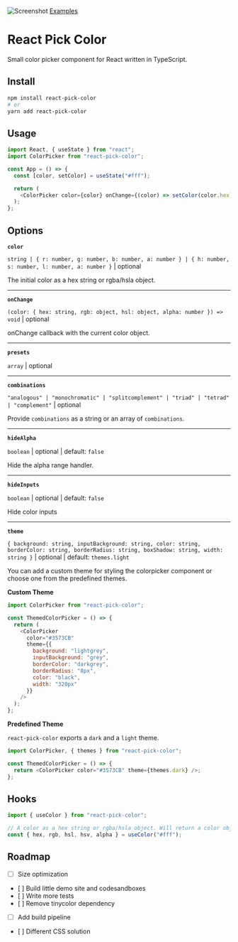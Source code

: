 ![Screenshot](./assets/react-pick-color.jpg)
[Examples](https://react-pick-color.vercel.app)

# React Pick Color

Small color picker component for React written in TypeScript.

## Install

```sh
npm install react-pick-color
# or
yarn add react-pick-color
```

## Usage

```js
import React, { useState } from "react";
import ColorPicker from "react-pick-color";

const App = () => {
  const [color, setColor] = useState("#fff");

  return (
    <ColorPicker color={color} onChange={(color) => setColor(color.hex)} />
  );
};
```

## Options

**`color`**

`string | { r: number, g: number, b: number, a: number } | { h: number, s: number, l: number, a: number }` | optional

The initial color as a hex string or rgba/hsla object.

---

**`onChange`**

`(color: { hex: string, rgb: object, hsl: object, alpha: number }) => void` | optional

onChange callback with the current color object.

---

**`presets`**

`array` | optional

---

**`combinations`**

`"analogous" | "monochromatic" | "splitcomplement" | "triad" | "tetrad" | "complement"` | optional

Provide `combinations` as a string or an array of `combinations`.

---

**`hideAlpha`**

`boolean` | optional | default: `false`

Hide the alpha range handler.

---

**`hideInputs`**

`boolean` | optional | default: `false`

Hide color inputs

---

**`theme`**

`{ background: string, inputBackground: string, color: string, borderColor: string, borderRadius: string, boxShadow: string, width: string }` | optional | default: `themes.light`

You can add a custom theme for styling the colorpicker component or choose one from the predefined themes.

**Custom Theme**

```js
import ColorPicker from "react-pick-color";

const ThemedColorPicker = () => {
  return (
    <ColorPicker
      color="#3573CB"
      theme={{
        background: "lightgrey",
        inputBackground: "grey",
        borderColor: "darkgrey",
        borderRadius: "8px",
        color: "black",
        width: "320px"
      }}
    />
  );
};
```

**Predefined Theme**

`react-pick-color` exports a `dark` and a `light` theme.

```js
import ColorPicker, { themes } from "react-pick-color";

const ThemedColorPicker = () => {
  return <ColorPicker color="#3573CB" theme={themes.dark} />;
};
```

## Hooks

```js
import { useColor } from "react-pick-color";

// A color as a hex string or rgba/hsla object. Will return a color object.
const { hex, rgb, hsl, hsv, alpha } = useColor("#fff");
```

## Roadmap

- [ ] Size optimization
- [ ] Build little demo site and codesandboxes
- [ ] Write more tests
- [ ] Remove tinycolor dependency
- [ ] Add build pipeline
- [ ] Different CSS solution
